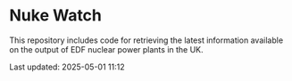 # Nuke Watch

This repository includes code for retrieving the latest information available on the output of EDF nuclear power plants in the UK.

Last updated: 2025-05-01 11:12